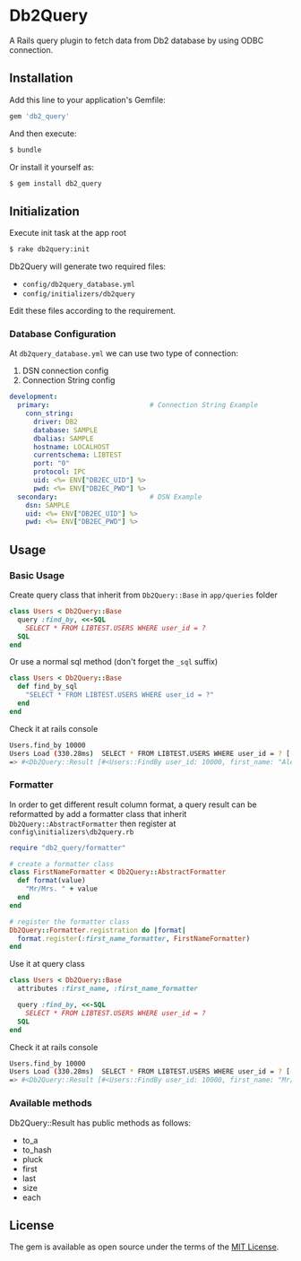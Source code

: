 # Db2Query
A Rails query plugin to fetch data from Db2 database by using ODBC connection.

## Installation
Add this line to your application's Gemfile:

```ruby
gem 'db2_query'
```

And then execute:
```bash
$ bundle
```

Or install it yourself as:
```bash
$ gem install db2_query
```

## Initialization
Execute init task at the app root
```bash
$ rake db2query:init
```
Db2Query will generate two required files:
- `config/db2query_database.yml`
- `config/initializers/db2query`

Edit these files according to the requirement.

### Database Configuration
At `db2query_database.yml` we can use two type of connection:
1. DSN connection config
2. Connection String config
```yml
development:
  primary:                         # Connection String Example
    conn_string:
      driver: DB2
      database: SAMPLE
      dbalias: SAMPLE
      hostname: LOCALHOST
      currentschema: LIBTEST
      port: "0"
      protocol: IPC
      uid: <%= ENV["DB2EC_UID"] %>
      pwd: <%= ENV["DB2EC_PWD"] %>
  secondary:                       # DSN Example
    dsn: SAMPLE
    uid: <%= ENV["DB2EC_UID"] %>
    pwd: <%= ENV["DB2EC_PWD"] %>
```

## Usage
### Basic Usage
Create query class that inherit from `Db2Query::Base` in `app/queries` folder
```ruby
class Users < Db2Query::Base
  query :find_by, <<-SQL
    SELECT * FROM LIBTEST.USERS WHERE user_id = ?
  SQL
end
```
Or use a normal sql method (don't forget the `_sql` suffix)
```ruby
class Users < Db2Query::Base 
  def find_by_sql
    "SELECT * FROM LIBTEST.USERS WHERE user_id = ?"
  end
end
```
Check it at rails console
```bash
Users.find_by 10000
Users Load (330.28ms)  SELECT * FROM LIBTEST.USERS WHERE user_id = ? [[10000]]
=> #<Db2Query::Result [#<Users::FindBy user_id: 10000, first_name: "Alex", last_name: "Jacobi", email: "lula_durgan@dooley.com">]>
```
### Formatter
In order to get different result column format, a query result can be reformatted by add a formatter class that inherit `Db2Query::AbstractFormatter` then register at `config\initializers\db2query.rb`
```ruby
require "db2_query/formatter"

# create a formatter class
class FirstNameFormatter < Db2Query::AbstractFormatter
  def format(value)
    "Mr/Mrs. " + value
  end
end

# register the formatter class
Db2Query::Formatter.registration do |format|
  format.register(:first_name_formatter, FirstNameFormatter)
end
```
Use it at query class
```ruby
class Users < Db2Query::Base
  attributes :first_name, :first_name_formatter

  query :find_by, <<-SQL
    SELECT * FROM LIBTEST.USERS WHERE user_id = ?
  SQL
end
```
Check it at rails console
```bash
Users.find_by 10000
Users Load (330.28ms)  SELECT * FROM LIBTEST.USERS WHERE user_id = ? [[10000]]
=> #<Db2Query::Result [#<Users::FindBy user_id: 10000, first_name: "Mr/Mrs. Alex", last_name: "Jacobi", email: "lula_durgan@dooley.com">]>
```
### Available methods
Db2Query::Result has public methods as follows:
- to_a
- to_hash
- pluck
- first
- last
- size
- each


## License
The gem is available as open source under the terms of the [MIT License](https://opensource.org/licenses/MIT).
